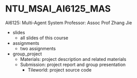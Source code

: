 # NTU_MSAI_AI6125_MAS
AI6125: Multi-Agent System
Professor: Assoc Prof Zhang Jie

- slides
    - all slides of this course
- assignments
    - two assignments
- group_project
    - Materials: project description and related materials
    - Submission: project report and group presentation 
        - Tileworld: project source code